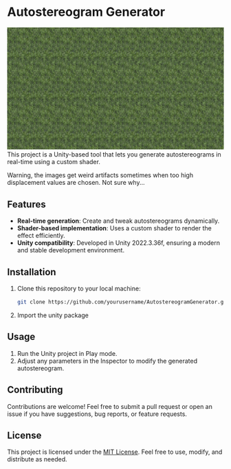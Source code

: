 # Autostereogram Generator
![Example](Autostereogram/Screenshots/git_cover_2025-01-23_16-50-20.jpg)
This project is a Unity-based tool that lets you generate autostereograms in real-time using a custom shader.

Warning, the images get weird artifacts sometimes when too high displacement values are chosen. Not sure why...

## Features
- **Real-time generation**: Create and tweak autostereograms dynamically.
- **Shader-based implementation**: Uses a custom shader to render the effect efficiently.
- **Unity compatibility**: Developed in Unity 2022.3.36f, ensuring a modern and stable development environment.

## Installation
1. Clone this repository to your local machine:
   ```bash
   git clone https://github.com/yourusername/AutostereogramGenerator.git
   ```
2. Import the unity package

## Usage
1. Run the Unity project in Play mode.
2. Adjust any parameters in the Inspector to modify the generated autostereogram.

## Contributing
Contributions are welcome! Feel free to submit a pull request or open an issue if you have suggestions, bug reports, or feature requests.

## License
This project is licensed under the [MIT License](LICENSE). Feel free to use, modify, and distribute as needed.
